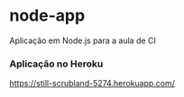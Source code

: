 # node-app
Aplicação em Node.js para a aula de CI
   
### Aplicação no Heroku
https://still-scrubland-5274.herokuapp.com/

